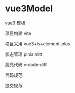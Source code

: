 # vue3Model

vue3 模板

项目构建 vite

项目采用 vue3+ts+element-plus

状态管理 pinia mitt

高亮代码 v-code-diff

代码规范  

提交规范